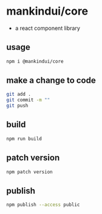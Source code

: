 # mankindui/core

-   a react component library

## usage

```sh
npm i @mankindui/core
```

## make a change to code

```sh
git add .
git commit -m ""
git push
```

## build

```sh
npm run build
```

## patch version

```sh
npm patch version
```

## publish

```sh
npm publish --access public
```
